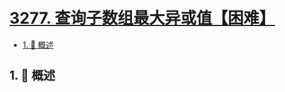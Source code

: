 # [3277. 查询子数组最大异或值【困难】](https://github.com/tnotesjs/TNotes.leetcode/tree/main/notes/3277.%20%E6%9F%A5%E8%AF%A2%E5%AD%90%E6%95%B0%E7%BB%84%E6%9C%80%E5%A4%A7%E5%BC%82%E6%88%96%E5%80%BC%E3%80%90%E5%9B%B0%E9%9A%BE%E3%80%91)

<!-- region:toc -->

- [1. 📝 概述](#1--概述)

<!-- endregion:toc -->

## 1. 📝 概述
